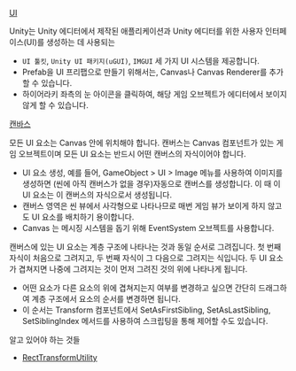 [UI](https://docs.unity3d.com/kr/2023.1/Manual/UIBasicLayout.html)

Unity는 Unity 에디터에서 제작된 애플리케이션과 Unity 에디터를 위한 사용자 인터페이스(UI)를 생성하는 데 사용되는 

* `UI 툴킷`, `Unity UI 패키지(uGUI)`, `IMGUI` 세 가지 UI 시스템을 제공합니다.
* Prefab을 UI 프리팹으로 만들기 위해서는, Canvas나 Canvas Renderer를 추가할 수 있습니다.
* 하이어라키 좌측의 눈 아이콘을 클릭하여, 해당 게임 오브젝트가 에디터에서 보이지않게 할 수 있습니다.

[캔바스](https://docs.unity3d.com/kr/2023.1/Manual/UICanvas.html)

모든 UI 요소는 Canvas 안에 위치해야 합니다. 캔버스는 Canvas 컴포넌트가 있는 게임 오브젝트이며 모든 UI 요소는 반드시 어떤 캔버스의 자식이어야 합니다.

* UI 요소 생성, 예를 들어, GameObject > UI > Image 메뉴를 사용하여 이미지를 생성하면 (씬에 아직 캔버스가 없을 경우)자동으로 캔버스를 생성합니다. 이 때 이 UI 요소는 이 캔버스의 자식으로서 생성됩니다.
* 캔버스 영역은 씬 뷰에서 사각형으로 나타나므로 매번 게임 뷰가 보이게 하지 않고도 UI 요소를 배치하기 용이합니다.
* Canvas 는 메시징 시스템을 돕기 위해 EventSystem 오브젝트를 사용합니다.

캔버스에 있는 UI 요소는 계층 구조에 나타나는 것과 동일 순서로 그려집니다. 첫 번째 자식이 처음으로 그려지고, 두 번째 자식이 그 다음으로 그려지는 식입니다. 두 UI 요소가 겹쳐지면 나중에 그려지는 것이 먼저 그려진 것의 위에 나타나게 됩니다.

* 어떤 요소가 다른 요소의 위에 겹쳐지는지 여부를 변경하고 싶으면 간단히 드래그하여 계층 구조에서 요소의 순서를 변경하면 됩니다.
* 이 순서는 Transform 컴포넌트에서 SetAsFirstSibling, SetAsLastSibling, SetSiblingIndex 메서드를 사용하여 스크립팅을 통해 제어할 수도 있습니다.

알고 있어야 하는 것들

* [RectTransformUtility](https://docs.unity3d.com/ScriptReference/RectTransformUtility.html)
